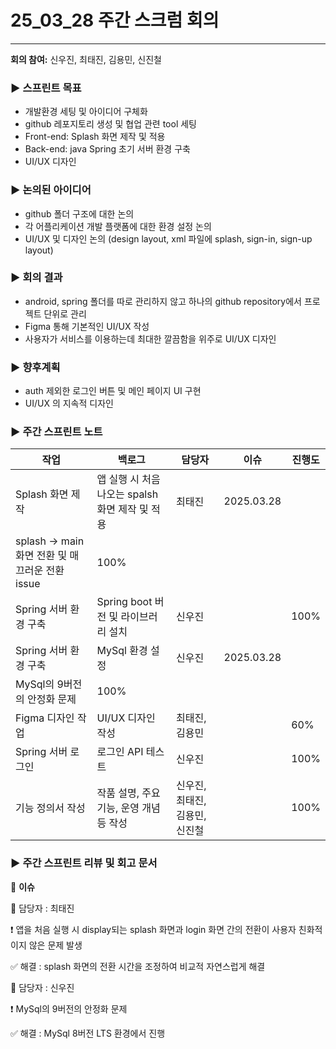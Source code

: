 # 25_03_28 주간 스크럼 회의
---

**회의 참여:** 신우진, 최태진, 김용민, 신진철

### ▶️ 스프린트 목표

- 개발환경 세팅 및 아이디어 구체화
- github 레포지토리 생성 및 협업 관련 tool 세팅
- Front-end: Splash 화면 제작 및 적용
- Back-end: java Spring 초기 서버 환경 구축
- UI/UX 디자인

### ▶️ 논의된 아이디어

- github 폴더 구조에 대한 논의
- 각 어플리케이션 개발 플랫폼에 대한 환경 설정 논의
- UI/UX 및 디자인 논의 (design layout, xml 파일에 splash, sign-in, sign-up layout)

### ▶️ 회의 결과

- android, spring 폴더를 따로 관리하지 않고 하나의 github repository에서 프로젝트 단위로 관리
- Figma 통해 기본적인 UI/UX 작성
- 사용자가 서비스를 이용하는데 최대한 깔끔함을 위주로 UI/UX 디자인

### ▶️ 향후계획

- auth 제외한 로그인 버튼 및 메인 페이지 UI 구현
- UI/UX 의 지속적 디자인

### ▶️ 주간 스프린트 노트

| 작업 | 백로그 | 담당자 | 이슈 | 진행도 |
| --- | --- | --- | --- | --- |
| Splash 화면 제작 | 앱 실행 시 처음 나오는 spalsh화면 제작 및 적용 | 최태진 | 2025.03.28
splash → main화면 전환 및 매끄러운 전환 issue | 100% |
| Spring 서버 환경 구축 | Spring boot 버전 및 라이브러리 설치 | 신우진 |  | 100% |
| Spring 서버 환경 구축 | MySql 환경 설정 | 신우진 | 2025.03.28
MySql의 9버전의 안정화 문제 | 100% |
| Figma 디자인 작업 | UI/UX 디자인 작성 | 최태진, 김용민 |  | 60% |
| Spring 서버 로그인 | 로그인 API 테스트 | 신우진 |  | 100% |
| 기능 정의서 작성 | 작품 설명, 주요 기능, 운영 개념 등 작성 | 신우진, 최태진, 김용민, 신진철 |  | 100% |

### ▶️ 주간 스프린트 리뷰 및 회고 문서

🔴 **이슈**

👤 담당자 : 최태진

❗ 앱을 처음 실행 시 display되는 splash 화면과 login 화면 간의 전환이 사용자 친화적이지 않은 문제 발생

✅ 해결 : splash 화면의 전환 시간을 조정하여 비교적 자연스럽게 해결

👤 담당자 : 신우진

❗ MySql의 9버전의 안정화 문제 

✅ 해결 : MySql 8버전 LTS 환경에서 진행
